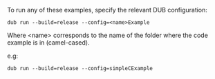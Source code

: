 To run any of these examples, specify the relevant DUB configuration:
```
dub run --build=release --config=<name>Example
```
Where \<name\> corresponds to the name of the folder where the code example is in (camel-cased).

e.g:
```
dub run --build=release --config=simpleCExample
```
